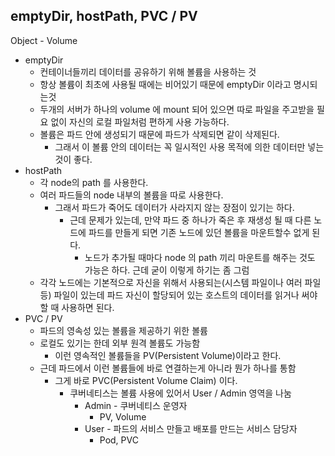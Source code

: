 ## emptyDir, hostPath, PVC / PV

Object - Volume

- emptyDir
    - 컨테이너들끼리 데이터를 공유하기 위해 볼륨을 사용하는 것
    - 항상 볼륨이 최초에 사용될 때에는 비어있기 때문에 emptyDir 이라고 명시되는것
    - 두개의 서버가 하나의 volume 에 mount 되어 있으면 따로 파일을 주고받을 필요 없이 자신의 로컬 파일처럼 편하게 사용 가능하다.
    - 볼륨은 파드 안에 생성되기 때문에 파드가 삭제되면 같이 삭제된다.
        - 그래서 이 볼륨 안의 데이터는 꼭 일시적인 사용 목적에 의한 데이터만 넣는 것이 좋다.
- hostPath
    - 각 node의 path 를 사용한다.
    - 여러 파드들의 node 내부의 볼륨을 따로 사용한다.
        - 그래서 파드가 죽어도 데이터가 사라지지 않는 장점이 있기는 하다.
            - 근데 문제가 있는데, 만약 파드 중 하나가 죽은 후 재생성 될 때 다른 노드에 파드를 만들게 되면 기존 노드에 있던 볼륨을 마운트할수 없게 된다.
                - 노드가 추가될 때마다 node 의 path 끼리 마운트를 해주는 것도 가능은 하다. 근데 굳이 이렇게 하기는 좀 그럼
    - 각각 노드에는 기본적으로 자신을 위해서 사용되는(시스템 파일이나 여러 파일 등) 파일이 있는데 파드 자신이 할당되어 있는 호스트의 데이터를 읽거나 써야 할 때 사용하면 된다.
- PVC / PV
    - 파드의 영속성 있는 볼륨을 제공하기 위한 볼륨
    - 로컬도 있기는 한데 외부 원격 볼륨도 가능함
        - 이런 영속적인 볼륨들을 PV(Persistent Volume)이라고 한다.
    - 근데 파드에서 이런 볼륨들에 바로 연결하는게 아니라 뭔가 하나를 통함
        - 그게 바로 PVC(Persistent Volume Claim) 이다.
            - 쿠버네티스는 볼륨 사용에 있어서 User / Admin 영역을 나눔
                - Admin - 쿠버네티스 운영자
                    - PV, Volume
                - User - 파드의 서비스 만들고 배포를 만드는 서비스 담당자
                    - Pod, PVC
